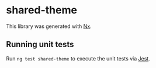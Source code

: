 # shared-theme

This library was generated with [Nx](https://nx.dev).

## Running unit tests

Run `ng test shared-theme` to execute the unit tests via [Jest](https://jestjs.io).

